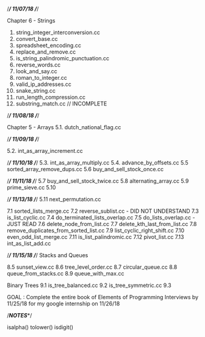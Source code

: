 /*************/
    11/07/18
/*************/

Chapter 6 - Strings
1. string_integer_interconversion.cc
2. convert_base.cc
3. spreadsheet_encoding.cc
4. replace_and_remove.cc
5. is_string_palindromic_punctuation.cc
6. reverse_words.cc
7. look_and_say.cc
8. roman_to_integer.cc
9. valid_ip_addresses.cc
10. snake_string.cc
11. run_length_compression.cc
12. substring_match.cc // INCOMPLETE

/*************/
    11/08/18
/*************/

Chapter 5 - Arrays
5.1. dutch_national_flag.cc

/*************/
    11/09/18
/*************/

5.2. int_as_array_increment.cc

/*************/
    11/10/18
/*************/
5.3. int_as_array_multiply.cc
5.4. advance_by_offsets.cc
5.5 sorted_array_remove_dups.cc
5.6 buy_and_sell_stock_once.cc

/*************/
    11/11/18
/*************/
5.7 buy_and_sell_stock_twice.cc
5.8 alternating_array.cc
5.9 prime_sieve.cc
5.10

/*************/
    11/13/18
/*************/
5.11 next_permutation.cc

7.1 sorted_lists_merge.cc
7.2 reverse_sublist.cc - DID NOT UNDERSTAND
7.3 is_list_cyclic.cc
7.4 do_terminated_lists_overlap.cc
7.5 do_lists_overlap.cc  - JUST READ
7.6 delete_node_from_list.cc
7.7 delete_kth_last_from_list.cc
7.8 remove_duplicates_from_sorted_list.cc
7.9 list_cyclic_right_shift.cc
7.10 even_odd_list_merge.cc
7.11 is_list_palindromic.cc
7.12 pivot_list.cc
7.13 int_as_list_add.cc

/*************/
    11/15/18
/*************/
Stacks and Queues

8.5 sunset_view.cc
8.6 tree_level_order.cc
8.7 circular_queue.cc
8.8 queue_from_stacks.cc
8.9 queue_with_max.cc

Binary Trees
9.1 is_tree_balanced.cc
9.2 is_tree_symmetric.cc
9.3


GOAL : Complete the entire book of Elements of Programming Interviews by 11/25/18 for my google
        internship on 11/26/18


/***********NOTES************/

isalpha()
tolower()
isdigit()